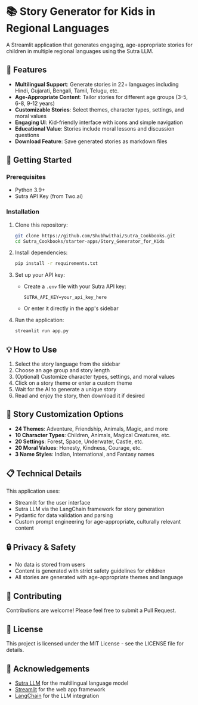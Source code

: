# 📚 Story Generator for Kids in Regional Languages

A Streamlit application that generates engaging, age-appropriate stories for children in multiple regional languages using the Sutra LLM.

## 🌟 Features

- **Multilingual Support**: Generate stories in 22+ languages including Hindi, Gujarati, Bengali, Tamil, Telugu, etc.
- **Age-Appropriate Content**: Tailor stories for different age groups (3-5, 6-8, 9-12 years)
- **Customizable Stories**: Select themes, character types, settings, and moral values
- **Engaging UI**: Kid-friendly interface with icons and simple navigation
- **Educational Value**: Stories include moral lessons and discussion questions
- **Download Feature**: Save generated stories as markdown files

## 🚀 Getting Started

### Prerequisites

- Python 3.9+
- Sutra API Key (from Two.ai)

### Installation

1. Clone this repository:
   ```bash
   git clone https://github.com/Shubhwithai/Sutra_Cookbooks.git
   cd Sutra_Cookbooks/starter-apps/Story_Generator_for_Kids
   ```

2. Install dependencies:
   ```bash
   pip install -r requirements.txt
   ```

3. Set up your API key:
   - Create a `.env` file with your Sutra API key:
     ```
     SUTRA_API_KEY=your_api_key_here
     ```
   - Or enter it directly in the app's sidebar

4. Run the application:
   ```bash
   streamlit run app.py
   ```

## 💡 How to Use

1. Select the story language from the sidebar
2. Choose an age group and story length
3. (Optional) Customize character types, settings, and moral values
4. Click on a story theme or enter a custom theme
5. Wait for the AI to generate a unique story
6. Read and enjoy the story, then download it if desired

## 🎨 Story Customization Options

- **24 Themes**: Adventure, Friendship, Animals, Magic, and more
- **10 Character Types**: Children, Animals, Magical Creatures, etc.
- **20 Settings**: Forest, Space, Underwater, Castle, etc.
- **20 Moral Values**: Honesty, Kindness, Courage, etc.
- **3 Name Styles**: Indian, International, and Fantasy names

## 📋 Technical Details

This application uses:
- Streamlit for the user interface
- Sutra LLM via the LangChain framework for story generation
- Pydantic for data validation and parsing
- Custom prompt engineering for age-appropriate, culturally relevant content

## 🔒 Privacy & Safety

- No data is stored from users
- Content is generated with strict safety guidelines for children
- All stories are generated with age-appropriate themes and language

## 🤝 Contributing

Contributions are welcome! Please feel free to submit a Pull Request.

## 📄 License

This project is licensed under the MIT License - see the LICENSE file for details.

## 🙏 Acknowledgements

- [Sutra LLM](https://docs.two.ai/version-2/docs/get-started-with-sutra) for the multilingual language model
- [Streamlit](https://streamlit.io) for the web app framework
- [LangChain](https://www.langchain.com) for the LLM integration
